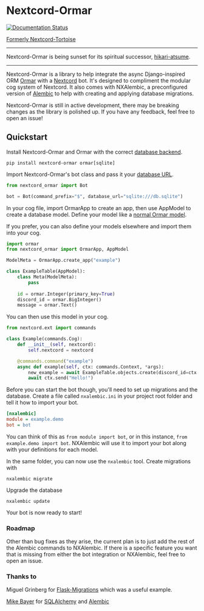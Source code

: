 # Nextcord-Ormar

[![Documentation Status](https://readthedocs.org/projects/nextcord-ormar/badge/?version=latest&style=for-the-badge)](https://nextcord-ormar.readthedocs.io/en/latest/?badge=latest)

[Formerly Nextcord-Tortoise](docs/goodbye-tortoise.md)

---

Nextcord-Ormar is being sunset for its spiritual successor, [hikari-atsume](https://github.com/pmdevita/nextcord-ormar).

---


Nextcord-Ormar is a library to help integrate the async Django-inspired ORM
[Ormar](https://github.com/collerek/ormar) with a [Nextcord](https://github.com/nextcord/nextcord/) bot. It's 
designed to compliment the modular cog system of Nextcord. It also comes with NXAlembic, a preconfigured version of
[Alembic](https://github.com/sqlalchemy/alembic) to help with creating and applying database migrations.

Nextcord-Ormar is still in active development, there may be breaking changes as the library is polished up. If you have 
any feedback, feel free to open an issue!

## Quickstart

Install Nextcord-Ormar and Ormar with the correct [database backend](https://collerek.github.io/ormar/install/).

```shell
pip install nextcord-ormar ormar[sqlite]
```


Import Nextcord-Ormar's bot class and pass it your [database URL](https://nextcord-ormar.readthedocs.io/en/latest/connections.html).

```python
from nextcord_ormar import Bot

bot = Bot(command_prefix="$", database_url="sqlite:///db.sqlite")
```

In your cog file, import OrmarApp to create an app, then use AppModel to create a database model. Define your model 
like a [normal Ormar model](https://collerek.github.io/ormar/models/).

If you prefer, you can also define your models elsewhere and import them into your cog.

```python
import ormar
from nextcord_ormar import OrmarApp, AppModel

ModelMeta = OrmarApp.create_app("example")

class ExampleTable(AppModel):
    class Meta(ModelMeta):
        pass
    
    id = ormar.Integer(primary_key=True)
    discord_id = ormar.BigInteger()
    message = ormar.Text()
```

You can then use this model in your cog.

```python
from nextcord.ext import commands

class Example(commands.Cog):
    def __init__(self, nextcord):
        self.nextcord = nextcord

    @commands.command("example")
    async def example(self, ctx: commands.Context, *args):
        new_example = await ExampleTable.objects.create(discord_id=ctx.author.id, message=args[0])
        await ctx.send("Hello!")
```

Before you can start the bot though, you'll need to set up migrations and the database. Create a file called 
`nxalembic.ini` in your project root folder and tell it how to import your bot.

```ini
[nxalembic]
module = example.demo
bot = bot
```

You can think of this as `from module import bot`, or in this instance, `from example.demo import bot`. NXAlembic will 
use it to import your bot along with your definitions for each model.

In the same folder, you can now use the `nxalembic` tool. Create migrations with

```shell
nxalembic migrate
```

Upgrade the database

```shell
nxalembic update
```

Your bot is now ready to start!


### Roadmap

Other than bug fixes as they arise, the current plan is to just add the rest of the Alembic commands to NXAlembic. 
If there is a specific feature you want that is missing from either the bot integration or NXAlembic, feel free to 
open an issue.

### Thanks to

Miguel Grinberg for [Flask-Migrations](https://github.com/miguelgrinberg/Flask-Migrate) which was a useful example.

[Mike Bayer](https://github.com/zzzeek) for [SQLAlchemy](https://www.sqlalchemy.org/) and [Alembic](https://github.com/sqlalchemy/alembic/)


